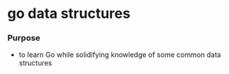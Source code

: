 # go data structures
### Purpose
* to learn Go while solidifying knowledge of some common data structures

